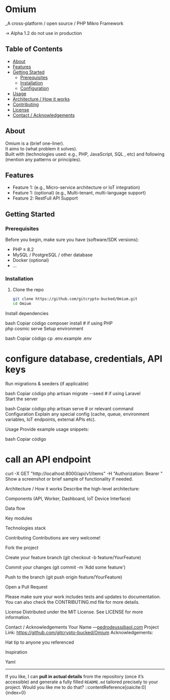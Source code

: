 # Omium  
_A cross-platform / open source / PHP Mikro Framework

-> Alpha 1.2  do not use in production

## Table of Contents  
- [About](#about)  
- [Features](#features)  
- [Getting Started](#getting-started)  
  - [Prerequisites](#prerequisites)  
  - [Installation](#installation)  
  - [Configuration](#configuration)  
- [Usage](#usage)  
- [Architecture / How it works](#architecture--how-it-works)  
- [Contributing](#contributing)  
- [License](#license)  
- [Contact / Acknowledgements](#contact--acknowledgements)  

## About  
Omium is a (brief one-liner).  
It aims to (what problem it solves).  
Built with (technologies used: e.g., PHP, JavaScript, SQL , etc) and following (mention any patterns or principles).

## Features  

- Feature 1: (e.g., Micro-service architecture or IoT integration)  
- Feature 1: (optional) (e.g., Multi-tenant, multi-language support)
- Feature 2: RestFull API Support

## Getting Started  

### Prerequisites  
Before you begin, make sure you have (software/SDK versions):  
- PHP ≥ 8.2  
- MySQL / PostgreSQL / other database  
- Docker (optional)  
- …  

### Installation  
1. Clone the repo  
   ```bash  
   git clone https://github.com/gitcrypto-bucked/Omium.git  
   cd Omium  
Install dependencies

bash
Copiar código
composer install   # if using PHP  
php cosmic serve
Setup environment

bash
Copiar código
cp .env.example .env  
# configure database, credentials, API keys  
Run migrations & seeders (if applicable)

bash
Copiar código
php artisan migrate --seed   # if using Laravel  
Start the server

bash
Copiar código
php artisan serve            # or relevant command  
Configuration
Explain any special config (cache, queue, environment variables, IoT endpoints, external APIs etc).

Usage
Provide example usage snippets:

bash
Copiar código
# call an API endpoint  
curl -X GET "http://localhost:8000/api/v1/items" -H "Authorization: Bearer <token>"  
Show a screenshot or brief sample of functionality if needed.

Architecture / How it works
Describe the high-level architecture:

Components (API, Worker, Dashboard, IoT Device Interface)

Data flow

Key modules

Technologies stack

Contributing
Contributions are very welcome!

Fork the project

Create your feature branch (git checkout -b feature/YourFeature)

Commit your changes (git commit -m 'Add some feature')

Push to the branch (git push origin feature/YourFeature)

Open a Pull Request

Please make sure your work includes tests and updates to documentation.
You can also check the CONTRIBUTING.md file for more details.

License
Distributed under the MIT License. See LICENSE for more information.

Contact / Acknowledgements
Your Name —pedrodeuss@aol.com
Project Link: https://github.com/gitcrypto-bucked/Omium
Acknowledgements:

Hat tip to anyone you referenced

Inspiration

Yaml

---

If you like, I can **pull in actual details** from the repository (once it’s accessible) and generate a fully filled `README.md` tailored precisely to your project. Would you like me to do that?
::contentReference[oaicite:0]{index=0}
